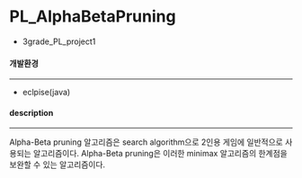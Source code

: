 # PL_AlphaBetaPruning
* 3grade_PL_project1





#### 개발환경
-----------------
* eclpise(java)


#### description
------------------

Alpha-Beta pruning 알고리즘은 search algorithm으로
2인용 게임에 일반적으로 사용되는 알고리즘이다.
Alpha-Beta pruning은 이러한 minimax 알고리즘의 한계점을 보완할 수 있는 알고리즘이다.

